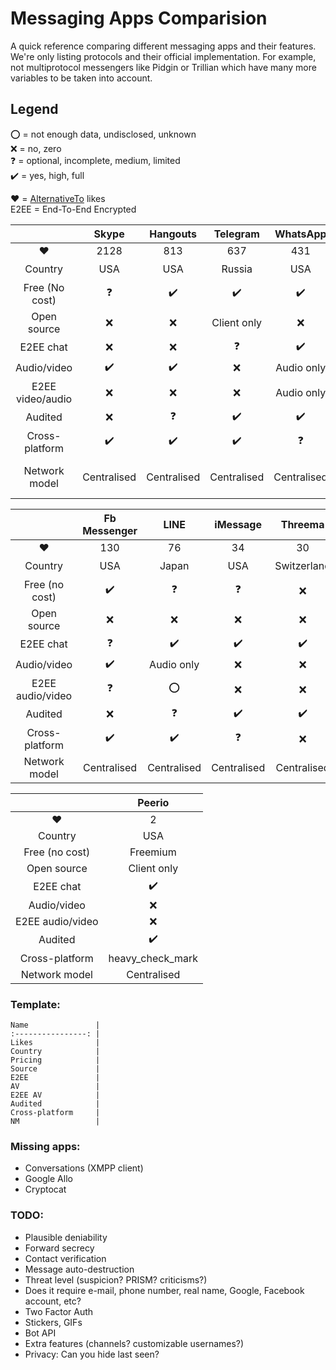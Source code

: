 # Messaging Apps Comparision
A quick reference comparing different messaging apps and their features.
We're only listing protocols and their official implementation. For example, not multiprotocol messengers like Pidgin or Trillian which have many more variables to be taken into account.

## Legend
:o: = not enough data, undisclosed, unknown  
:x: = no, zero  
:question: = optional, incomplete, medium, limited  
:heavy_check_mark: = yes, high, full

:heart: = [AlternativeTo](https://alternativeto.net/) likes  
E2EE = End-To-End Encrypted

|                  | Skype              | Hangouts           | Telegram           | WhatsApp           | Viber              | Tox                | Signal             |  
| :--------------: | :----------------: | :----------------: | :----------------: | :----------------: | :----------------: | :----------------: | :----------------: |  
| :heart:          | 2128               | 813                | 637                | 431                | 246                | 214                | 155                |  
| Country          | USA                | USA                | Russia             | USA                | Japan              | :o:                | USA                |
| Free (No cost)   | :question:         | :heavy_check_mark: | :heavy_check_mark: | :heavy_check_mark: | :question:         | :heavy_check_mark: | :heavy_check_mark: |
| Open source      | :x:                | :x:                | Client only        | :x:                | :x:                | :heavy_check_mark: | :heavy_check_mark: |  
| E2EE chat        | :x:                | :x:                | :question:         | :heavy_check_mark: | :heavy_check_mark: | :heavy_check_mark: | :heavy_check_mark: |  
| Audio/video      | :heavy_check_mark: | :heavy_check_mark: | :x:                | Audio only         | Audio only         | :heavy_check_mark: | Audio only         |  
| E2EE video/audio | :x:                | :x:                | :x:                | Audio only         | :x:                | :heavy_check_mark: | Audio only         |  
| Audited          | :x:                | :question:         | :heavy_check_mark: | :heavy_check_mark: | :heavy_check_mark: | :x:                | :heavy_check_mark: |  
| Cross-platform   | :heavy_check_mark: | :heavy_check_mark: | :heavy_check_mark: | :question:         | :heavy_check_mark: | :heavy_check_mark: | :question:         |  
| Network model    | Centralised        | Centralised        | Centralised        | Centralised        | Centralised        | Peer-to-peer       | Centralised        |  

|                  | Fb Messenger       | LINE               | iMessage           | Threema            | Wire               | Vector             | 
| :--------------: | :----------------: | :----------------: | :----------------: | :----------------: | :----------------: | :----------------: | 
| :heart:          | 130                | 76                 | 34                 | 30                 | 22                 | 17                 |
| Country          | USA                | Japan              | USA                | Switzerland        | Switzerland        | :o:                |
| Free (no cost)   | :heavy_check_mark: | :question:         | :question:         | :x:                | :heavy_check_mark: | :heavy_check_mark: | 
| Open source      | :x:                | :x:                | :x:                | :x:                | :heavy_check_mark: | :heavy_check_mark: | 
| E2EE chat        | :question:         | :heavy_check_mark: | :heavy_check_mark: | :heavy_check_mark: | :heavy_check_mark: | :heavy_check_mark: | 
| Audio/video      | :heavy_check_mark: | Audio only         | :x:                | :x:                | :heavy_check_mark: | :heavy_check_mark: | 
| E2EE audio/video | :question:         | :o:                | :x:                | :x:                | :heavy_check_mark: | :heavy_check_mark: | 
| Audited          | :x:                | :question:         | :heavy_check_mark: | :heavy_check_mark: | :o:                | :x:                |
| Cross-platform   | :heavy_check_mark: | :heavy_check_mark: | :question:         | :x:                | :heavy_check_mark: | :heavy_check_mark: | 
| Network model    | Centralised        | Centralised        | Centralised        | Centralised        | Centralised        | Federated          | 

|                  | Peerio             | 
| :--------------: | :----------------: | 
| :heart:          | 2                  | 
| Country          | USA                | 
| Free (no cost)   | Freemium           | 
| Open source      | Client only        | 
| E2EE chat        | :heavy_check_mark: | 
| Audio/video      | :x:                | 
| E2EE audio/video | :x:                | 
| Audited          | :heavy_check_mark: | 
| Cross-platform   | heavy_check_mark   | 
| Network model    | Centralised        | 

### Template:
```
Name               | 
:----------------: | 
Likes              | 
Country            | 
Pricing            | 
Source             | 
E2EE               | 
AV                 | 
E2EE AV            | 
Audited            | 
Cross-platform     | 
NM                 | 
```

### Missing apps:
- Conversations (XMPP client)
- Google Allo
- Cryptocat

### TODO:
- Plausible deniability
- Forward secrecy
- Contact verification
- Message auto-destruction
- Threat level (suspicion? PRISM? criticisms?)
- Does it require e-mail, phone number, real name, Google, Facebook account, etc?
- Two Factor Auth
- Stickers, GIFs
- Bot API
- Extra features (channels? customizable usernames?)
- Privacy: Can you hide last seen?
